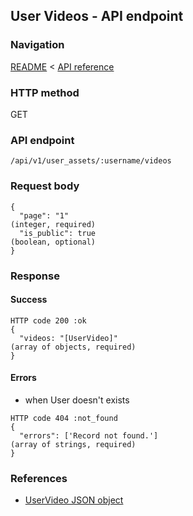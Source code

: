 ## User Videos - API endpoint

### Navigation
[README](../../../../README.md)
<
[API reference](../../../api_reference.md)

### HTTP method
GET

### API endpoint
`/api/v1/user_assets/:username/videos`

### Request body
```
{
  "page": "1"                                                                   (integer, required)
  "is_public": true                                                             (boolean, optional)
}
```

### Response
#### Success
```
HTTP code 200 :ok
{
  "videos: "[UserVideo]"                                                        (array of objects, required)
}
```

#### Errors
- when User doesn't exists
```
HTTP code 404 :not_found
{
  "errors": ['Record not found.']                                               (array of strings, required)
}
```

### References
- [UserVideo JSON object](../../../json_objects/user_video.md)
